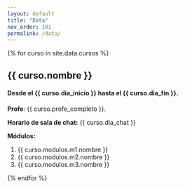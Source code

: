 ```yaml
---
layout: default
title: "Data"
nav_order: 101
permalink: /data/
---
```


{% for curso in site.data.cursos %}
## {{ curso.nombre }}
#### Desde el {{ curso.dia_inicio }} hasta el {{ curso.dia_fin }}.

**Profe**: {{ curso.profe_completo }}.

**Horario de sala de chat:** {{ curso.dia_chat }}

**Módulos:**
1. {{ curso.modulos.m1.nombre }}
1. {{ curso.modulos.m2.nombre }}
1. {{ curso.modulos.m3.nombre }}

{% endfor %}
